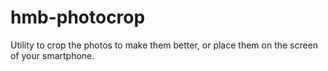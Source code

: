 # hmb-photocrop
 Utility to crop the photos to make them better, or place them on the screen of your smartphone.

